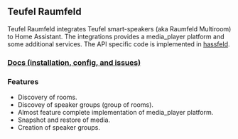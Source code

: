 ## Teufel Raumfeld

Teufel Raumfeld integrates Teufel smart-speakers (aka Raumfeld Multiroom) to Home Assistant. The integrations provides a media_player platform and some additional services. The API specific code is implemented in [hassfeld](https://github.com/B5r1oJ0A9G/hassfeld).

### [Docs (installation, config, and issues)](https://github.com/B5r1oJ0A9G/teufel_raumfeld)

### Features

- Discovery of rooms.
- Discovey of speaker groups (group of rooms).
- Almost feature complete implementation of media_player platform.
- Snapshot and restore of media.
- Creation of speaker groups.
